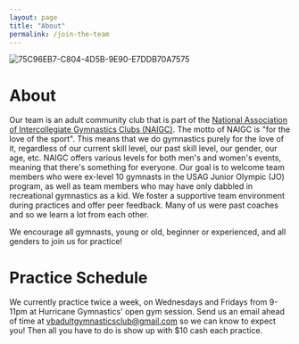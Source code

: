 ```yaml
---
layout: page
title: "About"
permalink: /join-the-team
---
```

![75C96EB7-C804-4D5B-9E90-E7DDB70A7575](https://user-images.githubusercontent.com/108369432/180621864-85b823ff-8723-4b6f-a3de-c0cc29af149f.JPG)

# About
Our team is an adult community club that is part of the [National Association of Intercollegiate Gymnastics Clubs (NAIGC)](https://naigc.org/). The motto of NAIGC is "for the love of the sport". This means that we do gymnastics purely for the love of it, regardless of our current skill level, our past skill level,  our gender, our age, etc. NAIGC offers various levels for both men's and women's events, meaning that there's something for everyone. Our goal is to welcome team members who were ex-level 10 gymnasts in the USAG Junior Olympic (JO) program, as well as team members who may have only dabbled in recreational gymnastics as a kid. We foster a supportive team environment during practices and offer peer feedback. Many of us were past coaches and so we learn a lot from each other. 

We encourage all gymnasts, young or old, beginner or experienced, and all genders to join us for practice! 

# Practice Schedule
We currently practice twice a week, on Wednesdays and Fridays from 9-11pm at Hurricane Gymnastics' open gym session. Send us an email ahead of time at [vbadultgymnasticsclub@gmail.com](mailto:vbadultgymnasticsclub@gmail.com) so we can know to expect you! Then all you have to do is show up with $10 cash each practice.
